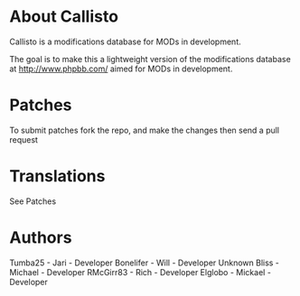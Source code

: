 # About Callisto
Callisto is a modifications database for MODs in development.

The goal is to make this a lightweight version of the modifications database at http://www.phpbb.com/ aimed for MODs in development.

# Patches
To submit patches fork the repo, and make the changes then send a pull request

# Translations
See Patches

# Authors
Tumba25 - Jari - Developer
Bonelifer - Will - Developer
Unknown Bliss - Michael - Developer
RMcGirr83 - Rich - Developer
Elglobo - Mickael - Developer